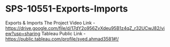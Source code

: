 # SPS-10551-Exports-Imports
Exports &amp; Imports
The Project Video Link - https://drive.google.com/file/d/17dY2o956ZvXdeu95B1z4qZ_r32UCwJ82/view?usp=sharing
Tableau Public Link - https://public.tableau.com/profile/syed.ahmad3581#!/
